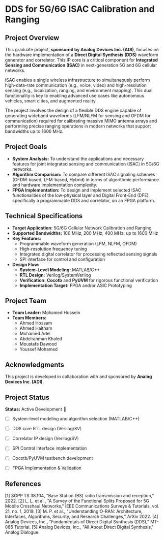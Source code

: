 # DDS for 5G/6G ISAC Calibration and Ranging

## Project Overview

This graduate project, **sponsored by Analog Devices Inc. (ADI)**, focuses on the hardware implementation of a **Direct Digital Synthesis (DDS)** waveform generator and correlator. This IP core is a critical component for **Integrated Sensing and Communication (ISAC)** in next-generation 5G and 6G cellular networks.

ISAC enables a single wireless infrastructure to simultaneously perform high-data-rate communication (e.g., voice, video) and high-resolution sensing (e.g., localization, ranging, and environment mapping). This dual functionality is key to enabling advanced use cases like autonomous vehicles, smart cities, and augmented reality.

The project involves the design of a flexible DDS engine capable of generating wideband waveforms (LFM/NLFM for sensing and OFDM for communication) required for calibrating massive MIMO antenna arrays and performing precise ranging operations in modern networks that support bandwidths up to 1600 MHz.

## Project Goals

*   **System Analysis:** To understand the applications and necessary features for joint integrated sensing and communication (ISAC) in 5G/6G networks.
*   **Algorithm Comparison:** To compare different ISAC signaling schemes (OFDM-based, LFM-based, Hybrid) in terms of algorithmic performance and hardware implementation complexity.
*   **FPGA Implementation:** To design and implement selected ISAC functionalities of the low-physical layer and Digital Front-End (DFE), specifically a programmable DDS and correlator, on an FPGA platform.

## Technical Specifications

*   **Target Application:** 5G/6G Cellular Network Calibration and Ranging
*   **Supported Bandwidths:** 100 MHz, 200 MHz, 400 MHz, up to 1600 MHz
*   **Key Features:**
    *   Programmable waveform generation (LFM, NLFM, OFDM)
    *   High-resolution frequency tuning
    *   Integrated digital correlator for processing reflected sensing signals
    *   SPI interface for control and configuration
*   **Design Flow:**
    *   **System-Level Modeling:** MATLAB/C++
    *   **RTL Design:** Verilog/SystemVerilog
    *   **Verification:** **Cocotb** and **PyUVM** for rigorous functional verification
    *   **Implementation Target:** FPGA and/or ASIC Prototyping

## Project Team

* **Team Leader:** Mohamed Hussein
* **Team Members:**
  * Ahmed Hossam
  * Ahmed Haitham
  * Mohamed Adel
  * Abdelrahman Khaled
  * Moustafa Dawood
  * Youssef Mohamed

## Acknowledgments

This project is developed in collaboration with and sponsored by **Analog Devices Inc. (ADI)**.

## Project Status

**Status:** Active Development 🚧
*   [ ] System-level modeling and algorithm selection (MATLAB/C++)
*   [ ] DDS core RTL design (Verilog/SV)
*   [ ] Correlator IP design (Verilog/SV)
*   [ ] SPI Control Interface implementation
*   [ ] Cocotb/PyUVM testbench development
*   [ ] FPGA Implementation & Validation


## References

[1] 3GPP TS 38.104, "Base Station (BS) radio transmission and reception," 2022.
[2] L. L. et al., "A Survey of the Functional Splits Proposed for 5G Mobile Crosshaul Networks," IEEE Communications Surveys & Tutorials, vol. 21, no. 1, 2019.
[3] M. P. et al., "Understanding O-RAN: Architecture, Interfaces, Algorithms, Security, and Research Challenges," ArXiv 2022.
[4] Analog Devices, Inc., "Fundamentals of Direct Digital Synthesis (DDS)," MT-085 Tutorial.
[5] Analog Devices, Inc., "All About Direct Digital Synthesis," Analog Dialogue.
